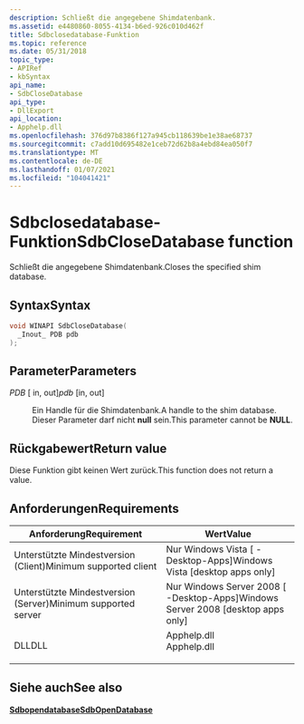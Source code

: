 ```yaml
---
description: Schließt die angegebene Shimdatenbank.
ms.assetid: e4480860-8055-4134-b6ed-926c010d462f
title: Sdbclosedatabase-Funktion
ms.topic: reference
ms.date: 05/31/2018
topic_type:
- APIRef
- kbSyntax
api_name:
- SdbCloseDatabase
api_type:
- DllExport
api_location:
- Apphelp.dll
ms.openlocfilehash: 376d97b8386f127a945cb118639be1e38ae68737
ms.sourcegitcommit: c7add10d695482e1ceb72d62b8a4ebd84ea050f7
ms.translationtype: MT
ms.contentlocale: de-DE
ms.lasthandoff: 01/07/2021
ms.locfileid: "104041421"
---
```

# <a name="sdbclosedatabase-function"></a><span data-ttu-id="d3c26-103">Sdbclosedatabase-Funktion</span><span class="sxs-lookup"><span data-stu-id="d3c26-103">SdbCloseDatabase function</span></span>

<span data-ttu-id="d3c26-104">Schließt die angegebene Shimdatenbank.</span><span class="sxs-lookup"><span data-stu-id="d3c26-104">Closes the specified shim database.</span></span>

## <a name="syntax"></a><span data-ttu-id="d3c26-105">Syntax</span><span class="sxs-lookup"><span data-stu-id="d3c26-105">Syntax</span></span>


```C++
void WINAPI SdbCloseDatabase(
  _Inout_ PDB pdb
);
```



## <a name="parameters"></a><span data-ttu-id="d3c26-106">Parameter</span><span class="sxs-lookup"><span data-stu-id="d3c26-106">Parameters</span></span>

<dl> <dt>

<span data-ttu-id="d3c26-107">*PDB* \[ in, out\]</span><span class="sxs-lookup"><span data-stu-id="d3c26-107">*pdb* \[in, out\]</span></span>
</dt> <dd>

<span data-ttu-id="d3c26-108">Ein Handle für die Shimdatenbank.</span><span class="sxs-lookup"><span data-stu-id="d3c26-108">A handle to the shim database.</span></span> <span data-ttu-id="d3c26-109">Dieser Parameter darf nicht **null** sein.</span><span class="sxs-lookup"><span data-stu-id="d3c26-109">This parameter cannot be **NULL**.</span></span>

</dd> </dl>

## <a name="return-value"></a><span data-ttu-id="d3c26-110">Rückgabewert</span><span class="sxs-lookup"><span data-stu-id="d3c26-110">Return value</span></span>

<span data-ttu-id="d3c26-111">Diese Funktion gibt keinen Wert zurück.</span><span class="sxs-lookup"><span data-stu-id="d3c26-111">This function does not return a value.</span></span>

## <a name="requirements"></a><span data-ttu-id="d3c26-112">Anforderungen</span><span class="sxs-lookup"><span data-stu-id="d3c26-112">Requirements</span></span>



| <span data-ttu-id="d3c26-113">Anforderung</span><span class="sxs-lookup"><span data-stu-id="d3c26-113">Requirement</span></span> | <span data-ttu-id="d3c26-114">Wert</span><span class="sxs-lookup"><span data-stu-id="d3c26-114">Value</span></span> |
|-------------------------------------|----------------------------------------------------------------------------------------|
| <span data-ttu-id="d3c26-115">Unterstützte Mindestversion (Client)</span><span class="sxs-lookup"><span data-stu-id="d3c26-115">Minimum supported client</span></span><br/> | <span data-ttu-id="d3c26-116">Nur Windows Vista \[ -Desktop-Apps\]</span><span class="sxs-lookup"><span data-stu-id="d3c26-116">Windows Vista \[desktop apps only\]</span></span><br/>                                         |
| <span data-ttu-id="d3c26-117">Unterstützte Mindestversion (Server)</span><span class="sxs-lookup"><span data-stu-id="d3c26-117">Minimum supported server</span></span><br/> | <span data-ttu-id="d3c26-118">Nur Windows Server 2008 \[ -Desktop-Apps\]</span><span class="sxs-lookup"><span data-stu-id="d3c26-118">Windows Server 2008 \[desktop apps only\]</span></span><br/>                                   |
| <span data-ttu-id="d3c26-119">DLL</span><span class="sxs-lookup"><span data-stu-id="d3c26-119">DLL</span></span><br/>                      | <dl> <span data-ttu-id="d3c26-120"><dt>Apphelp.dll</dt></span><span class="sxs-lookup"><span data-stu-id="d3c26-120"><dt>Apphelp.dll</dt></span></span> </dl> |



## <a name="see-also"></a><span data-ttu-id="d3c26-121">Siehe auch</span><span class="sxs-lookup"><span data-stu-id="d3c26-121">See also</span></span>

<dl> <dt>

[<span data-ttu-id="d3c26-122">**Sdbopendatabase**</span><span class="sxs-lookup"><span data-stu-id="d3c26-122">**SdbOpenDatabase**</span></span>](sdbopendatabase.md)
</dt> </dl>

 

 




